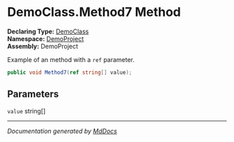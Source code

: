 ﻿<!--  
 =================================================================   
   Auto-Generated:   
   The contents of this file were generated by a tool.  
   Changes to this file may be list if the file is regenerated  
 =================================================================   
-->

# DemoClass.Method7 Method

**Declaring Type:** [DemoClass](../index.md)  
**Namespace:** [DemoProject](../../index.md)  
**Assembly:** DemoProject

Example of an method with a `ref` parameter.

```csharp
public void Method7(ref string[] value);
```

## Parameters

`value`  string\[\]

___

*Documentation generated by [MdDocs](https://github.com/ap0llo/mddocs)*
